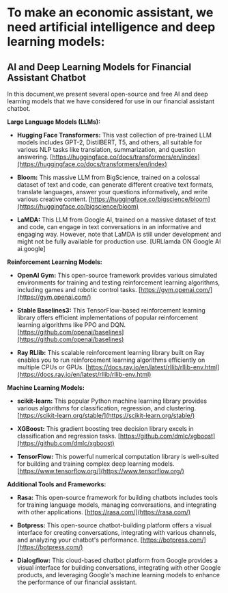 # To make an economic assistant, we need artificial intelligence and deep learning models:

## AI and Deep Learning Models for Financial Assistant Chatbot

In this document,we present several open-source and free AI and deep learning models that we have considered for use in our financial assistant chatbot.

**Large Language Models (LLMs):**

* **Hugging Face Transformers:** This vast collection of pre-trained LLM models includes GPT-2, DistilBERT, T5, and others, all suitable for various NLP tasks like translation, summarization, and question answering. [https://huggingface.co/docs/transformers/en/index](https://huggingface.co/docs/transformers/en/index)

* **Bloom:** This massive LLM from BigScience, trained on a colossal dataset of text and code, can generate different creative text formats, translate languages, answer your questions informatively, and write various creative content. [https://huggingface.co/bigscience/bloom](https://huggingface.co/bigscience/bloom)

* **LaMDA:** This LLM from Google AI, trained on a massive dataset of text and code, can engage in text conversations in an informative and engaging way. However, note that LaMDA is still under development and might not be fully available for production use. [URLlamda ON Google AI ai.google]

**Reinforcement Learning Models:**

* **OpenAI Gym:** This open-source framework provides various simulated environments for training and testing reinforcement learning algorithms, including games and robotic control tasks. [https://gym.openai.com/](https://gym.openai.com/)

* **Stable Baselines3:** This TensorFlow-based reinforcement learning library offers efficient implementations of popular reinforcement learning algorithms like PPO and DQN. [https://github.com/openai/baselines](https://github.com/openai/baselines)

* **Ray RLlib:** This scalable reinforcement learning library built on Ray enables you to run reinforcement learning algorithms efficiently on multiple CPUs or GPUs. [https://docs.ray.io/en/latest/rllib/rllib-env.html](https://docs.ray.io/en/latest/rllib/rllib-env.html)

**Machine Learning Models:**

* **scikit-learn:** This popular Python machine learning library provides various algorithms for classification, regression, and clustering. [https://scikit-learn.org/stable/](https://scikit-learn.org/stable/)

* **XGBoost:** This gradient boosting tree decision library excels in classification and regression tasks. [https://github.com/dmlc/xgboost](https://github.com/dmlc/xgboost)

* **TensorFlow:** This powerful numerical computation library is well-suited for building and training complex deep learning models. [https://www.tensorflow.org/](https://www.tensorflow.org/)

**Additional Tools and Frameworks:**

* **Rasa:** This open-source framework for building chatbots includes tools for training language models, managing conversations, and integrating with other applications. [https://rasa.com/](https://rasa.com/)

* **Botpress:** This open-source chatbot-building platform offers a visual interface for creating conversations, integrating with various channels, and analyzing your chatbot's performance. [https://botpress.com/](https://botpress.com/)

* **Dialogflow:** This cloud-based chatbot platform from Google provides a visual interface for building conversations, integrating with other Google products, and leveraging Google's machine learning models to enhance the performance of our financial assistant.
